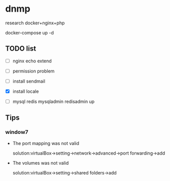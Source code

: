 # dnmp
research docker+nginx+php

docker-compose up -d
## TODO list

- [ ]  nginx echo extend
- [ ]  permission problem
- [ ]  install sendmail
- [x]  install locale
- [ ]  mysql redis mysqladmin redisadmin up


## Tips
### window7
- The port mapping was not valid

  solution:virtualBox->setting->network->advanced->port forwarding->add
- The volumes was not valid

  solution:virtualBox->setting->shared folders->add
